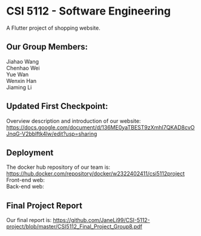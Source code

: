 # CSI 5112 - Software Engineering

A Flutter project of shopping website.

## Our Group Members:
Jiahao Wang </br>
Chenhao Wei </br>
Yue Wan </br>
Wenxin Han </br>
Jiaming Li </br>

## Updated First Checkpoint:
Overview description and introduction of our website: 
https://docs.google.com/document/d/136ME0yaTBEST9zXmhI7QKAD8cvOJnqG-V2bblftk4lw/edit?usp=sharing </br>

## Deployment
The docker hub repository of our team is: https://hub.docker.com/repository/docker/w2322402411/csi5112project </br>
Front-end web: </br>
Back-end web:  </br>

## Final Project Report
Our final report is: https://github.com/JaneLi99/CSI-5112-project/blob/master/CSI5112_Final_Project_Group8.pdf
